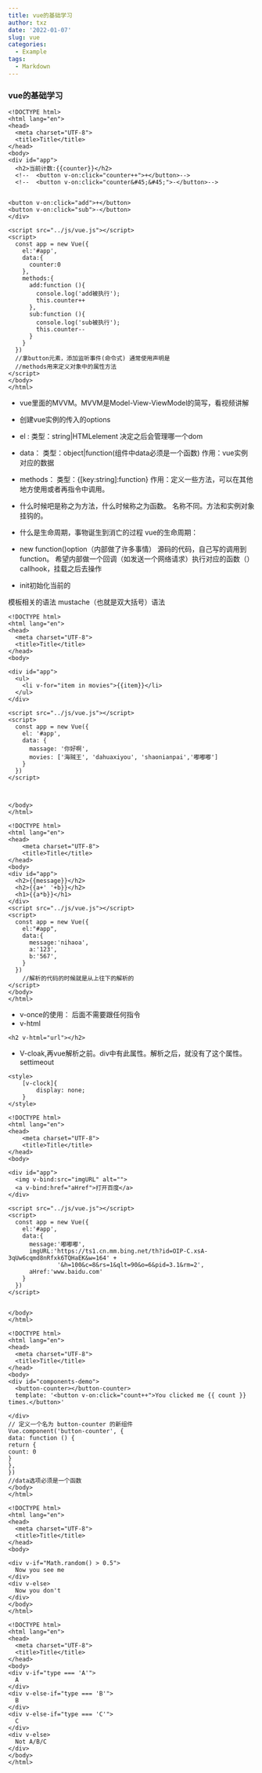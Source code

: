 ```yaml
---
title: vue的基础学习
author: txz
date: '2022-01-07'
slug: vue
categories:
  - Example
tags:
  - Markdown
---
```


### vue的基础学习

```
<!DOCTYPE html>
<html lang="en">
<head>
  <meta charset="UTF-8">
  <title>Title</title>
</head>
<body>
<div id="app">
  <h2>当前计数:{{counter}}</h2>
  <!--  <button v-on:click="counter++">+</button>-->
  <!--  <button v-on:click="counter&#45;&#45;">-</button>-->
```

```

<button v-on:click="add">+</button>
<button v-on:click="sub">-</button>
</div>

<script src="../js/vue.js"></script>
<script>
  const app = new Vue({
    el:'#app',
    data:{
      counter:0
    },
    methods:{
      add:function (){
        console.log('add被执行');
        this.counter++
      },
      sub:function (){
        console.log('sub被执行');
        this.counter--
      }
    }
  })
  //拿button元素，添加监听事件(命令式) 通常使用声明是
  //methods用来定义对象中的属性方法
</script>
</body>
</html>
```


- vue里面的MVVM。MVVM是Model-View-ViewModel的简写，看视频讲解

- 创建vue实例的传入的options
+ el :
类型：string|HTMLelement  决定之后会管理哪一个dom

+ data：
类型：object|function(组件中data必须是一个函数)
作用：vue实例对应的数据

+ methods：
类型：{[key:string]:function}
作用：定义一些方法，可以在其他地方使用或者再指令中调用。

- 什么时候吧是称之为方法，什么时候称之为函数。
名称不同。方法和实例对象挂钩的。

- 什么是生命周期，事物诞生到消亡的过程
vue的生命周期：

+ new function()option（内部做了许多事情）  源码的代码，自己写的调用到function。
希望内部做一个回调（如发送一个网络请求）执行对应的函数（）callhook，挂载之后去操作

- init初始化当前的

模板相关的语法
mustache（也就是双大括号）语法


```
<!DOCTYPE html>
<html lang="en">
<head>
  <meta charset="UTF-8">
  <title>Title</title>
</head>
<body>
```
```
<div id="app">
  <ul>
    <li v-for="item in movies">{{item}}</li>
  </ul>
</div>
```


```
<script src="../js/vue.js"></script>
<script>
  const app = new Vue({
    el: '#app',
    data: {
      massage: '你好啊',
      movies: ['海贼王', 'dahuaxiyou', 'shaonianpai','嘟嘟嘟']
    }
  })
</script>



</body>
</html>
```

```
<!DOCTYPE html>
<html lang="en">
<head>
    <meta charset="UTF-8">
    <title>Title</title>
</head>
<body>
<div id="app">
  <h2>{{message}}</h2>
  <h2>{{a+' '+b}}</h2>
  <h1>{{a*b}}</h1>
</div>
<script src="../js/vue.js"></script>
<script>
  const app = new Vue({
    el:"#app",
    data:{
      message:'nihaoa',
      a:'123',
      b:'567',
    }
  })
    //解析的代码的时候就是从上往下的解析的
</script>
</body>
</html>
```




+ v-once的使用：
后面不需要跟任何指令
+ v-html

`<h2 v-html="url"></h2>`
+ V-cloak,再vue解析之前。div中有此属性。解析之后，就没有了这个属性。
settimeout
```
<style>
    [v-clock]{
        display: none;
    }
</style>
```



```
<!DOCTYPE html>
<html lang="en">
<head>
    <meta charset="UTF-8">
    <title>Title</title>
</head>
<body>

<div id="app">
  <img v-bind:src="imgURL" alt="">
  <a v-bind:href="aHref">打开百度</a>
</div>
```

```
<script src="../js/vue.js"></script>
<script>
  const app = new Vue({
    el:'#app',
    data:{
      message:'嘟嘟嘟',
      imgURL:'https://ts1.cn.mm.bing.net/th?id=OIP-C.xsA-3qUw6cqmd8nRfxk6TQHaEK&w=164' +
              '&h=100&c=8&rs=1&qlt=90&o=6&pid=3.1&rm=2',
      aHref:'www.baidu.com'
    }
  })
</script>


</body>
</html>
```

```
<!DOCTYPE html>
<html lang="en">
<head>
  <meta charset="UTF-8">
  <title>Title</title>
</head>
<body>
<div id="components-demo">
  <button-counter></button-counter>
  template: '<button v-on:click="count++">You clicked me {{ count }} times.</button>'
```

```
</div>
// 定义一个名为 button-counter 的新组件
Vue.component('button-counter', {
data: function () {
return {
count: 0
}
},
})
//data选项必须是一个函数
</body>
</html>

<!DOCTYPE html>
<html lang="en">
<head>
  <meta charset="UTF-8">
  <title>Title</title>
</head>
<body>

<div v-if="Math.random() > 0.5">
  Now you see me
</div>
<div v-else>
  Now you don't
</div>
</body>
</html>

<!DOCTYPE html>
<html lang="en">
<head>
  <meta charset="UTF-8">
  <title>Title</title>
</head>
<body>
<div v-if="type === 'A'">
  A
</div>
<div v-else-if="type === 'B'">
  B
</div>
<div v-else-if="type === 'C'">
  C
</div>
<div v-else>
  Not A/B/C
</div>
</body>
</html>
```
